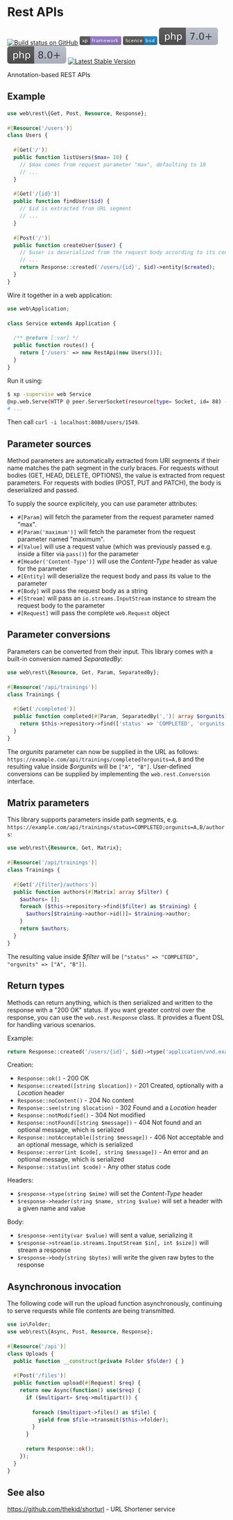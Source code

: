 Rest APIs
========================================================================

[![Build status on GitHub](https://github.com/xp-forge/rest-api/workflows/Tests/badge.svg)](https://github.com/xp-forge/rest-api/actions)
[![XP Framework Module](https://raw.githubusercontent.com/xp-framework/web/master/static/xp-framework-badge.png)](https://github.com/xp-framework/core)
[![BSD Licence](https://raw.githubusercontent.com/xp-framework/web/master/static/licence-bsd.png)](https://github.com/xp-framework/core/blob/master/LICENCE.md)
[![Requires PHP 7.0+](https://raw.githubusercontent.com/xp-framework/web/master/static/php-7_0plus.svg)](http://php.net/)
[![Supports PHP 8.0+](https://raw.githubusercontent.com/xp-framework/web/master/static/php-8_0plus.svg)](http://php.net/)
[![Latest Stable Version](https://poser.pugx.org/xp-forge/rest-api/version.png)](https://packagist.org/packages/xp-forge/rest-api)

Annotation-based REST APIs

Example
-------

```php
use web\rest\{Get, Post, Resource, Response};

#[Resource('/users')]
class Users {

  #[Get('/')]
  public function listUsers($max= 10) {
    // $max comes from request parameter "max", defaulting to 10
    // ...
  }

  #[Get('/{id}')]
  public function findUser($id) {
    // $id is extracted from URL segment
    // ...
  }

  #[Post('/')]
  public function createUser($user) {
    // $user is deserialized from the request body according to its content type
    // ...
    return Response::created('/users/{id}', $id)->entity($created);
  }
}
```

Wire it together in a web application:

```php
use web\Application;

class Service extends Application {

  /** @return [:var] */
  public function routes() {
    return ['/users' => new RestApi(new Users())];
  }
}
```

Run it using:

```bash
$ xp -supervise web Service
@xp.web.Serve(HTTP @ peer.ServerSocket(resource(type= Socket, id= 88) -> tcp://127.0.0.1:8080))
# ...
```

Then call `curl -i localhost:8080/users/1549`.

Parameter sources
-----------------

Method parameters are automatically extracted from URI segments if their name matches the path segment in the curly braces. For requests without bodies (GET, HEAD, DELETE, OPTIONS), the value is extracted from request parameters. For requests with bodies (POST, PUT and PATCH), the body is deserialized and passed.

To supply the source explicitely, you can use parameter attributes:

* `#[Param]` will fetch the parameter from the request parameter named "max".
* `#[Param('maximum')]` will fetch the parameter from the request parameter named "maximum".
* `#[Value]` will use a request value (which was previously passed e.g. inside a filter via `pass()`) for the parameter
* `#[Header('Content-Type')]` will use the *Content-Type* header as value for the parameter
* `#[Entity]` will deserialize the request body and pass its value to the parameter
* `#[Body]` will pass the request body as a string
* `#[Stream]` will pass an `io.streams.InputStream` instance to stream the request body to the parameter
* `#[Request]` will pass the complete `web.Request` object

Parameter conversions
---------------------

Parameters can be converted from their input. This library comes with a built-in conversion named *SeparatedBy*:

```php
use web\rest\{Resource, Get, Param, SeparatedBy};

#[Resource('/api/trainings')]
class Trainings {

  #[Get('/completed')]
  public function completed(#[Param, SeparatedBy(',')] array $orgunits) {
    return $this->repository->find(['status' => 'COMPLETED', 'orgunits' => $orgunits]);
  }
}
```

The *orgunits* parameter can now be supplied in the URL as follows: `https://example.com/api/trainings/completed?orgunits=A,B` and the resulting value inside *$orgunits* will be `["A", "B"]`. User-defined conversions can be supplied by implementing the `web.rest.Conversion` interface.

Matrix parameters
-----------------

This library supports parameters inside path segments, e.g. `https://example.com/api/trainings/status=COMPLETED;orgunits=A,B/authors`:

```php
use web\rest\{Resource, Get, Matrix};

#[Resource('/api/trainings')]
class Trainings {

  #[Get('/{filter}/authors')]
  public function authors(#[Matrix] array $filter) {
    $authors= [];
    foreach ($this->repository->find($filter) as $training) {
      $authors[$training->author->id()]= $training->author;
    }
    return $authors;
  }
}
```

The resulting value inside *$filter* will be `["status" => "COMPLETED", "orgunits" => ["A", "B"]]`.

Return types
------------

Methods can return anything, which is then serialized and written to the response with a "200 OK" status. If you want greater control over the response, you can use the `web.rest.Response` class. It provides a fluent DSL for handling various scenarios.

Example:

```php
return Response::created('/users/{id}', $id)->type('application/vnd.example.type-v2+json')->entity($user);
```

Creation:

* `Response::ok()` - 200 OK
* `Response::created([string $location])` - 201 Created, optionally with a *Location* header
* `Response::noContent()` - 204 No content
* `Response::see(string $location)` - 302 Found and a *Location* header
* `Response::notModified()` - 304 Not modified
* `Response::notFound([string $message])` - 404 Not found and an optional message, which is serialized
* `Response::notAcceptable([string $message])` - 406 Not acceptable and an optional message, which is serialized
* `Response::error(int $code[, string $message])` - An error and an optional message, which is serialized
* `Response::status(int $code)` - Any other status code

Headers:

* `$response->type(string $mime)` will set the *Content-Type* header
* `$response->header(string $name, string $value)` will set a header with a given name and value

Body:

* `$response->entity(var $value)` will sent a value, serializing it
* `$response->stream(io.streams.InputStream $in[, int $size])` will stream a response
* `$response->body(string $bytes)` will write the given raw bytes to the response

Asynchronous invocation
-----------------------

The following code will run the upload function asynchronously, continuing to serve requests while file contents are being transmitted.

```php
use io\Folder;
use web\rest\{Async, Post, Resource, Response};

#[Resource('/api')]
class Uploads {
  public function __construct(private Folder $folder) { }

  #[Post('/files')]
  public function upload(#[Request] $req) {
    return new Async(function() use($req) {
      if ($multipart= $req->multipart()) {

        foreach ($multipart->files() as $file) {
          yield from $file->transmit($this->folder);
        }
      }

      return Response::ok();
    });
  }
}
```

See also
--------

https://github.com/thekid/shorturl - URL Shortener service 